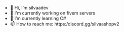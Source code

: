 - 👋 Hi, I’m silvaadev
- 🔭 I'm currently working on fivem servers
- 🌱 I’m currently learning C#
- 📫 How to reach me: https:/discord.gg/silvaashopv2

<!---
silvaadev/silvaadev is a ✨ special ✨ repository because its `README.md` (this file) appears on your GitHub profile.
You can click the Preview link to take a look at your changes.
--->
